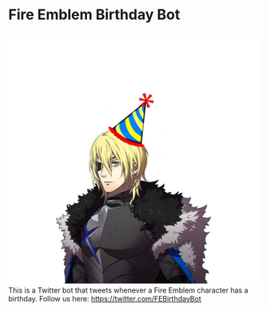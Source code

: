 # Fire Emblem Birthday Bot
![Birthday Dimitri](Images/Birthday-dimi.jpg)
This is a Twitter bot that tweets whenever a Fire Emblem character has a birthday. Follow us here: https://twitter.com/FEBirthdayBot
